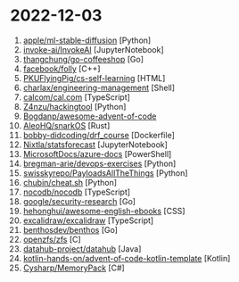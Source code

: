 # 2022-12-03

1. [apple/ml-stable-diffusion](https://github.com/apple/ml-stable-diffusion "Stable Diffusion with Core ML on Apple Silicon") [Python]
2. [invoke-ai/InvokeAI](https://github.com/invoke-ai/InvokeAI "This version of Stable Diffusion features a slick WebGUI, an interactive command-line script that combines text2img and img2img functionality in a dream bot style interface, and multiple features and other enhancements. For more info, see the website link below.") [JupyterNotebook]
3. [thangchung/go-coffeeshop](https://github.com/thangchung/go-coffeeshop "☕ A practical event-driven microservices demo built with Golang. Nomad, Consul Connect, Vault, and Terraform for deployment") [Go]
4. [facebook/folly](https://github.com/facebook/folly "An open-source C++ library developed and used at Facebook.") [C++]
5. [PKUFlyingPig/cs-self-learning](https://github.com/PKUFlyingPig/cs-self-learning "计算机自学指南") [HTML]
6. [charlax/engineering-management](https://github.com/charlax/engineering-management "A collection of inspiring resources related to engineering management and tech leadership") [Shell]
7. [calcom/cal.com](https://github.com/calcom/cal.com "Scheduling infrastructure for absolutely everyone.") [TypeScript]
8. [Z4nzu/hackingtool](https://github.com/Z4nzu/hackingtool "ALL IN ONE Hacking Tool For Hackers") [Python]
9. [Bogdanp/awesome-advent-of-code](https://github.com/Bogdanp/awesome-advent-of-code "A collection of awesome resources related to the yearly Advent of Code challenge.") 
10. [AleoHQ/snarkOS](https://github.com/AleoHQ/snarkOS "A Decentralized Operating System for ZK Applications") [Rust]
11. [bobby-didcoding/drf_course](https://github.com/bobby-didcoding/drf_course "Django Rest Framework Course") [Dockerfile]
12. [Nixtla/statsforecast](https://github.com/Nixtla/statsforecast "Lightning ⚡️ fast forecasting with statistical and econometric models.") [JupyterNotebook]
13. [MicrosoftDocs/azure-docs](https://github.com/MicrosoftDocs/azure-docs "Open source documentation of Microsoft Azure") [PowerShell]
14. [bregman-arie/devops-exercises](https://github.com/bregman-arie/devops-exercises "Linux, Jenkins, AWS, SRE, Prometheus, Docker, Python, Ansible, Git, Kubernetes, Terraform, OpenStack, SQL, NoSQL, Azure, GCP, DNS, Elastic, Network, Virtualization. DevOps Interview Questions") [Python]
15. [swisskyrepo/PayloadsAllTheThings](https://github.com/swisskyrepo/PayloadsAllTheThings "A list of useful payloads and bypass for Web Application Security and Pentest/CTF") [Python]
16. [chubin/cheat.sh](https://github.com/chubin/cheat.sh "the only cheat sheet you need") [Python]
17. [nocodb/nocodb](https://github.com/nocodb/nocodb "🔥 🔥 🔥 Open Source Airtable Alternative") [TypeScript]
18. [google/security-research](https://github.com/google/security-research "This project hosts security advisories and their accompanying proof-of-concepts related to research conducted at Google which impact non-Google owned code.") [Go]
19. [hehonghui/awesome-english-ebooks](https://github.com/hehonghui/awesome-english-ebooks "经济学人(含音频)、纽约客、卫报、连线、大西洋月刊等英语杂志免费下载,支持epub、mobi、pdf格式, 每周更新") [CSS]
20. [excalidraw/excalidraw](https://github.com/excalidraw/excalidraw "Virtual whiteboard for sketching hand-drawn like diagrams") [TypeScript]
21. [benthosdev/benthos](https://github.com/benthosdev/benthos "Fancy stream processing made operationally mundane") [Go]
22. [openzfs/zfs](https://github.com/openzfs/zfs "OpenZFS on Linux and FreeBSD") [C]
23. [datahub-project/datahub](https://github.com/datahub-project/datahub "The Metadata Platform for the Modern Data Stack") [Java]
24. [kotlin-hands-on/advent-of-code-kotlin-template](https://github.com/kotlin-hands-on/advent-of-code-kotlin-template "The Advent of Code template project for Kotlin") [Kotlin]
25. [Cysharp/MemoryPack](https://github.com/Cysharp/MemoryPack "Zero encoding extreme performance binary serializer for C# and Unity.") [C#]
